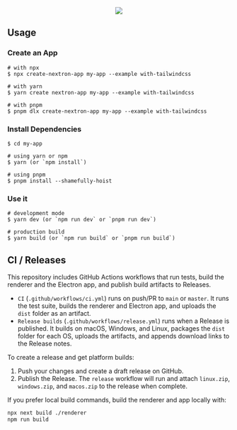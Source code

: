 <p align="center"><img src="https://i.imgur.com/a9QWW0v.png"></p>

## Usage

### Create an App

```
# with npx
$ npx create-nextron-app my-app --example with-tailwindcss

# with yarn
$ yarn create nextron-app my-app --example with-tailwindcss

# with pnpm
$ pnpm dlx create-nextron-app my-app --example with-tailwindcss
```

### Install Dependencies

```
$ cd my-app

# using yarn or npm
$ yarn (or `npm install`)

# using pnpm
$ pnpm install --shamefully-hoist
```

### Use it

```
# development mode
$ yarn dev (or `npm run dev` or `pnpm run dev`)

# production build
$ yarn build (or `npm run build` or `pnpm run build`)
```

## CI / Releases

This repository includes GitHub Actions workflows that run tests, build the renderer and the Electron app, and publish build artifacts to Releases.

- `CI` (`.github/workflows/ci.yml`) runs on push/PR to `main` or `master`. It runs the test suite, builds the renderer and Electron app, and uploads the `dist` folder as an artifact.
- `Release builds` (`.github/workflows/release.yml`) runs when a Release is published. It builds on macOS, Windows, and Linux, packages the `dist` folder for each OS, uploads the artifacts, and appends download links to the Release notes.

To create a release and get platform builds:

1. Push your changes and create a draft release on GitHub.
2. Publish the Release. The `release` workflow will run and attach `linux.zip`, `windows.zip`, and `macos.zip` to the release when complete.

If you prefer local build commands, build the renderer and app locally with:

```bash
npx next build ./renderer
npm run build
```
